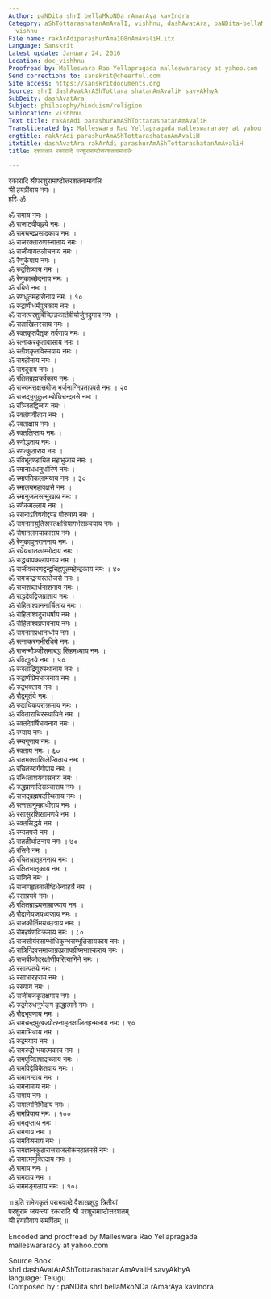 ```yaml
---
Author: paNDita shrI bellaMkoNDa rAmarAya kavIndra
Category: aShTottarashatanAmAvalI, vishhnu, dashAvatAra, paNDita-bellaMkoNDa-rAmarAya-kavIndra,
  vishnu
File name: rakArAdiparashurAma108nAmAvaliH.itx
Language: Sanskrit
Latest update: January 24, 2016
Location: doc_vishhnu
Proofread by: Malleswara Rao Yellapragada malleswararaoy at yahoo.com
Send corrections to: sanskrit@cheerful.com
Site access: https://sanskritdocuments.org
Source: shrI dashAvatArAShTottara shatanAmAvaliH savyAkhyA
SubDeity: dashAvatAra
Subject: philosophy/hinduism/religion
Sublocation: vishhnu
Text title: rakArAdi parashurAmAShTottarashatanAmAvaliH
Transliterated by: Malleswara Rao Yellapragada malleswararaoy at yahoo.com
engtitle: rakArAdi parashurAmAShTottarashatanAmAvaliH
itxtitle: dashAvatAra rakArAdi parashurAmAShTottarashatanAmAvaliH
title: दशावतार रकारादि परशुरामाष्टोत्तरशतनामावलिः

---
```

  
 रकारादि श्रीपरशुरामाष्टोत्तरशतनामावलिः   
श्री हयग्रीवाय नमः ।  
हरिः ॐ  
  
ॐ रामाय नमः ।  
ॐ राजाटवीवह्नये नमः ।  
ॐ रामचन्द्रप्रसादकाय नमः ।  
ॐ राजरक्तारुणस्नाताय नमः ।  
ॐ राजीवायतलोचनाय नमः ।  
ॐ रैणुकेयाय नमः ।  
ॐ रुद्रशिष्याय नमः ।  
ॐ रेणुकाच्छेदनाय नमः ।  
ॐ रयिणे नमः ।  
ॐ रणधूतमहासेनाय नमः । १०  
ॐ रुद्राणीधर्मपुत्रकाय नमः ।  
ॐ राजत्परशुविच्छिन्नकार्तवीर्यार्जुनद्रुमाय नमः ।  
ॐ राताखिलरसाय नमः ।  
ॐ रक्तकृतपैतृक तर्पणाय नमः ।  
ॐ रत्नाकरकृतावासाय नमः ।  
ॐ रतीशकृतविस्मयाय नमः ।  
ॐ रागहीनाय नमः ।  
ॐ रागदूराय नमः ।  
ॐ रक्षितब्रह्मचर्यकाय नमः ।  
ॐ राज्यमत्तक्षत्त्रबीज भर्जनाग्निप्रतापवते नमः । २०  
ॐ राजद्भृगुकुलाम्बोधिचन्द्रमसे नमः ।  
ॐ रञ्जितद्विजाय नमः ।  
ॐ रक्तोपवीताय नमः ।  
ॐ रक्ताक्षाय नमः ।  
ॐ रक्तलिप्ताय नमः ।  
ॐ रणोद्धताय नमः ।  
ॐ रणत्कुठाराय नमः ।  
ॐ रविभूदण्डायित महाभुजाय नमः ।  
ॐ रमानाधधनुर्धारिणे नमः ।  
ॐ रमापतिकलामयाय नमः । ३०  
ॐ रमालयमहावक्षसे नमः ।  
ॐ रमानुजलसन्मुखाय नमः ।  
ॐ रणैकमल्लाय नमः ।  
ॐ रसनाऽविषयोद्दण्ड पौरुषाय नमः ।  
ॐ रामनामश्रुतिस्रस्तक्षत्रियागर्भसञ्चयाय नमः ।  
ॐ रोषानलमयाकाराय नमः ।  
ॐ रेणुकापुनराननाय नमः ।  
ॐ रधेयचातकाम्भोदाय नमः ।  
ॐ रुद्धचापकलापगाय नमः ।  
ॐ राजीवचरणद्वन्द्वचिह्नपूतमहेन्द्रकाय नमः । ४०  
ॐ रामचन्द्रन्यस्ततेजसे नमः ।  
ॐ राजशब्दार्धनाशनाय नमः ।  
ॐ राद्धदेवद्विजव्राताय नमः ।  
ॐ रोहिताश्वाननार्चिताय नमः ।  
ॐ रोहिताश्वदुराधर्षाय नमः ।  
ॐ रोहिताश्वप्रपावनाय नमः ।  
ॐ रामनामप्रधानार्धाय नमः ।  
ॐ रत्नाकरगभीरधिये नमः ।  
ॐ राजन्मौञ्जीसमाबद्ध सिंहमध्याय नमः ।  
ॐ रविद्युतये नमः । ५०  
ॐ रजताद्रिगुरुस्थानाय नमः ।  
ॐ रुद्राणीप्रेमभाजनाय नमः ।  
ॐ रुद्रभक्ताय नमः ।  
ॐ रौद्रमूर्तये नमः ।  
ॐ रुद्राधिकपराक्रमाय नमः ।  
ॐ रविताराचिरस्थायिने नमः ।  
ॐ रक्तदेवर्षिभावनाय नमः ।  
ॐ रम्याय नमः ।  
ॐ रम्यगुणाय नमः ।  
ॐ रक्ताय नमः । ६०  
ॐ रातभक्ताखिलेप्सिताय नमः ।  
ॐ रचितस्वर्गगोपाय नमः ।  
ॐ रन्धिताशयवासनाय नमः ।  
ॐ रुद्धप्राणादिसञ्चाराय नमः ।  
ॐ राजद्ब्रह्मपदस्थिताय नमः ।  
ॐ रत्नसानुमहाधीराय नमः ।  
ॐ रसासुरशिखामणये नमः ।  
ॐ रक्तसिद्धये नमः ।  
ॐ रम्यतपसे नमः ।  
ॐ राततीर्थाटनाय नमः । ७०  
ॐ रसिने नमः ।  
ॐ रचितभ्रातृहननाय नमः ।  
ॐ रक्षितभातृकाय नमः ।  
ॐ राणिने नमः ।  
ॐ राजापहृततातेष्टिधेन्वाहर्त्रे नमः ।  
ॐ रसाप्रभवे नमः ।  
ॐ रक्षितब्राह्म्यसाम्राज्याय नमः ।  
ॐ रौद्राणेयजयध्वजाय नमः ।  
ॐ राजकीर्तिमयच्छत्राय नमः ।  
ॐ रोमहर्षणविक्रमाय नमः । ८०  
ॐ राजसौर्यरसाम्भोधिकुम्भसम्भूतिसायकाय नमः ।  
ॐ रात्रिन्दिवसमाजाग्रत्प्रतापग्रीष्मभास्कराय नमः ।  
ॐ राजबीजोदरक्षोणीपरित्यागिने नमः ।  
ॐ रसात्पतये नमः ।  
ॐ रसाभारहराय नमः ।  
ॐ रस्याय नमः ।  
ॐ राजीवजकृतक्षमाय नमः ।  
ॐ रुद्रमेरुधनुर्भङ्ग कृद्धात्मने नमः ।  
ॐ रौद्रभूषणाय नमः ।  
ॐ रामचन्द्रमुखज्योत्स्नामृतक्षालितहृन्मलाय नमः । ९०  
ॐ रामाभिन्नाय नमः ।  
ॐ रुद्रमयाय नमः ।  
ॐ रामरुद्रो भयात्मकाय नमः ।  
ॐ रामपूजितपादाब्जाय नमः ।  
ॐ रामविद्वेषिकैतवाय नमः ।  
ॐ रामानन्दाय नमः ।  
ॐ रामनामाय नमः ।  
ॐ रामाय नमः ।  
ॐ रामात्मनिर्भिदाय नमः ।  
ॐ रामप्रियाय नमः । १००  
ॐ रामतृप्ताय नमः ।  
ॐ रामगाय नमः ।  
ॐ रामविश्रमाय नमः ।  
ॐ रामज्ञानकुठारात्तराजलोकमहातमसे नमः ।  
ॐ रामात्ममुक्तिदाय नमः ।  
ॐ रामाय नमः ।  
ॐ रामदाय नमः ।  
ॐ राममङ्गलाय नमः । १०८  
  
॥ इति रामेणकृतं पराभवाब्दे वैशाखशुद्ध त्रितीयां  
परशुराम जयन्त्यां रकारादि श्री परशुरामाष्टोत्तरशतम्  
श्री हयग्रीवाय समर्पितम् ॥  
  
  
Encoded and proofread by Malleswara Rao Yellapragada  
malleswararaoy at yahoo.com  
  
Source Book:    
shrI dashAvatArAShTottarashatanAmAvaliH savyAkhyA  
language: Telugu  
Composed by : paNDita shrI bellaMkoNDa rAmarAya kavIndra  
  
  
  
  
